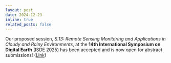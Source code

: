 ```yaml
---
layout: post
date: 2024-12-23
inline: true
related_posts: false
---
```


Our proposed session, *S.13: Remote Sensing Monitoring and Applications in Cloudy and Rainy Environments*, at the **14th International Symposium on Digital Earth** (ISDE 2025) has been accepted and is now open for abstract submissions! ([Link](https://isde2025.event.evtr.cn/site/pages/index/index?pageId=0dcea8c0-2f96-4616-9609-134ad72f6873))<br>

